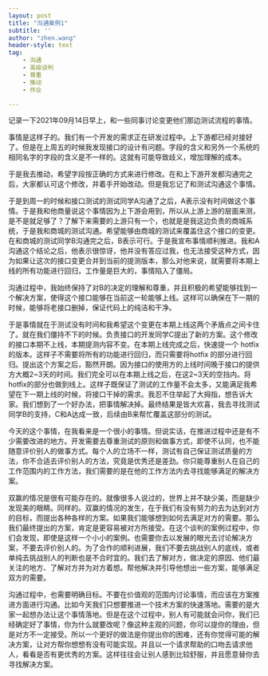```yaml
---
layout: post
title: "沟通案例1"
subtitle: ''
author: "zhen.wang"
header-style: text
tag:
    - 沟通
    - 高级谈判
    - 尊重
    - 推动
    - 作业

---
```


记录一下2021年09月14日早上，和一些同事讨论变更他们那边测试流程的事情。

事情是这样子的。我们有一个开发的需求正在研发过程中。上下游都已经对接好了。但是在上周五的时候我发现接口的设计有问题。字段的含义和另外一个系统的相同名字的字段的含义是不一样的。这就有可能导致歧义，增加理解的成本。

于是我去推动，希望字段按正确的方式来进行修改。在和上下游开发都沟通完之后，大家都认可这个修改，并着手开始改动。但是我忘记了和测试沟通这个事情。

于是到周一的时候和接口测试的测试同学A沟通了之后，A表示没有时间做这个事情。于是我和他商量说这个事情因为上下游会用到，所以从上游上游的层面来测，是不是就足够了？了解下来需要的上游只有一个，也就是是我这边负责的商城系统，于是我和商城的测试沟通。希望能够由商城的测试来覆盖住这个接口的变更。在和商城的测试同学B沟通完之后，B表示可行。于是我宣布事情顺利推进。我和A沟通这个结论之后，他表示很惊讶，他并没有答应过我，也无法接受这种方式，因为如果让这次的接口变更合并到当前的提测版本，那么对他来说，就需要将本期上线的所有功能进行回归，工作量是巨大的，事情陷入了僵局。

沟通过程中，我始终保持了对B的决定的理解和尊重，并且积极的希望能够找到一个解决方案，使得这个接口能够在当前这一轮能够上线。这样可以确保在下一期的时候，能够将老接口删掉，保证代码上的纯洁和干净。

于是事情就在于测试没有时间和我希望这个变更在本期上线这两个矛盾点之间卡住了。就在我们僵持不下的时候。负责接口的开发同学C提出了新的方案。这个修改的接口本期不上线，本期提测内容不变。在本期上线完成之后，快速提一个 hotfix 的版本。这样子不需要将所有的功能进行回归，而只需要将hotfix 的部分进行回归。提出这个方案之后，豁然开朗。因为接口的使用方的上线时间晚于接口的提供方大概2~3天的时间。我们完全可以在本期上线之后，在这2~3天的空挡内。将hotfix的部分也做到线上。这样子既保证了测试的工作量不会太多，又能满足我希望在下一期上线的时候，将接口干掉的需求。我忍不住举起了大拇指，想告诉大家。我们想到了一个好办法，把事情解决掉。最终结果是皆大欢喜，我去寻找测试同学B的支持，C和A达成一致，后续由B来帮忙覆盖这部分的测试。

今天的这个事情，在我看来是一个很小的事情。但说实话，在推进过程中还是有不少需要改进的地方。开发需要去尊重测试的原则和做事方式，即使不认同，也不能随意评价别人的做事方式。每个人的立场不一样，测试有自己保证测试质量的方法，你不合适去评价别人的方法，究竟是优秀还是差劲。你只能尊重别人在自己的工作范围内的工作方法，我们需要的是在他的工作方法内去寻找能够满足的解决方案。

双赢的情况是很有可能存在的。就像很多人说过的，世界上并不缺少美，而是缺少发现美的眼睛。同样的。双赢的情况的发生，在于我们有没有努力的去为达到对方的目标，而提出各种各样的方案。如果我们能够想到如何去满足对方的需要。那么我们最终提出的方案，肯定是更容易被对方所接受。在这个谈判的案例过程中，你们会发现，即使是这样一个小小的案例。也需要你去以发展的眼光去讨论解决方案，不要去评价别人的。为了合作的顺利进展，我们不要去挑战别人的底线，或者单纯去挑战别人的判断也是不合时宜的。我们去了解对方，做决定的原因、他们最关注的地方、了解对方并为对方着想。帮他解决并引导他想出一些方案，能够满足双方的需要。

沟通过程中，也需要明确目标。不要在价值观的范围内讨论事情，而应该在方案推进方面进行沟通。比如今天我们只想要推进一个技术方案的快速落地。需要的是大家一起想办法让这个事情落地。但是在这个过程中，别人有可能就会问你，我们已经确定好了事情，你为什么就要改呢？像这种主观的问题，你可以提你的理由，但是对方不一定接受。所以一个更好的做法是你提出你的困难，还有你觉得可能的解决方案，让对方帮你想想有没有可能实现。并且以一个请求帮助的口吻去请求他人，看看是否有更优秀的方案。这样往往会让别人感到比较舒服，并且愿意替你去寻找解决方案。
